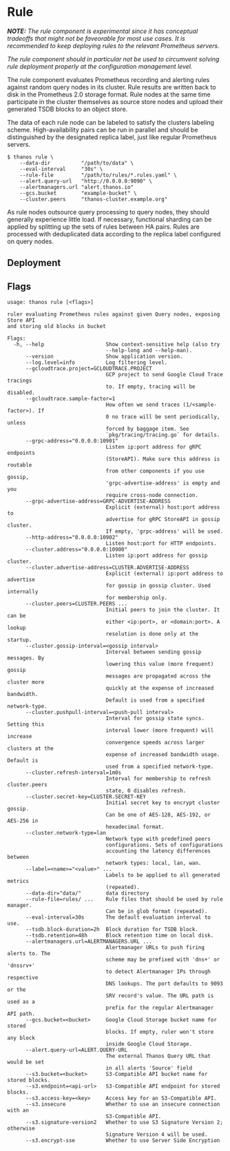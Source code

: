 # Rule

_**NOTE:** The rule component is experimental since it has conceptual tradeoffs that might not be faveorable for most use cases. It is recommended to keep deploying rules to the relevant Prometheus servers._

_The rule component should in particular not be used to circumvent solving rule deployment properly at the configuration management level._

The rule component evaluates Prometheus recording and alerting rules against random query nodes in its cluster. Rule results are written back to disk in the Prometheus 2.0 storage format. Rule nodes at the same time participate in the cluster themselves as source store nodes and upload their generated TSDB blocks to an object store.

The data of each rule node can be labeled to satisfy the clusters labeling scheme. High-availability pairs can be run in parallel and should be distinguished by the designated replica label, just like regular Prometheus servers.

```
$ thanos rule \
    --data-dir          "/path/to/data" \
    --eval-interval     "30s" \
    --rule-file         "/path/to/rules/*.rules.yaml" \
    --alert.query-url   "http://0.0.0.0:9090" \
    --alertmanagers.url "alert.thanos.io"
    --gcs.bucket        "example-bucket" \
    --cluster.peers     "thanos-cluster.example.org"
```

As rule nodes outsource query processing to query nodes, they should generally experience little load. If necessary, functional sharding can be applied by splitting up the sets of rules between HA pairs.
Rules are processed with deduplicated data according to the replica label configured on query nodes.

## Deployment

## Flags

[embedmd]:# (flags/rule.txt $)
```$
usage: thanos rule [<flags>]

ruler evaluating Prometheus rules against given Query nodes, exposing Store API
and storing old blocks in bucket

Flags:
  -h, --help                    Show context-sensitive help (also try
                                --help-long and --help-man).
      --version                 Show application version.
      --log.level=info          Log filtering level.
      --gcloudtrace.project=GCLOUDTRACE.PROJECT  
                                GCP project to send Google Cloud Trace tracings
                                to. If empty, tracing will be disabled.
      --gcloudtrace.sample-factor=1  
                                How often we send traces (1/<sample-factor>). If
                                0 no trace will be sent periodically, unless
                                forced by baggage item. See
                                `pkg/tracing/tracing.go` for details.
      --grpc-address="0.0.0.0:10901"  
                                Listen ip:port address for gRPC endpoints
                                (StoreAPI). Make sure this address is routable
                                from other components if you use gossip,
                                'grpc-advertise-address' is empty and you
                                require cross-node connection.
      --grpc-advertise-address=GRPC-ADVERTISE-ADDRESS  
                                Explicit (external) host:port address to
                                advertise for gRPC StoreAPI in gossip cluster.
                                If empty, 'grpc-address' will be used.
      --http-address="0.0.0.0:10902"  
                                Listen host:port for HTTP endpoints.
      --cluster.address="0.0.0.0:10900"  
                                Listen ip:port address for gossip cluster.
      --cluster.advertise-address=CLUSTER.ADVERTISE-ADDRESS  
                                Explicit (external) ip:port address to advertise
                                for gossip in gossip cluster. Used internally
                                for membership only.
      --cluster.peers=CLUSTER.PEERS ...  
                                Initial peers to join the cluster. It can be
                                either <ip:port>, or <domain:port>. A lookup
                                resolution is done only at the startup.
      --cluster.gossip-interval=<gossip interval>  
                                Interval between sending gossip messages. By
                                lowering this value (more frequent) gossip
                                messages are propagated across the cluster more
                                quickly at the expense of increased bandwidth.
                                Default is used from a specified network-type.
      --cluster.pushpull-interval=<push-pull interval>  
                                Interval for gossip state syncs. Setting this
                                interval lower (more frequent) will increase
                                convergence speeds across larger clusters at the
                                expense of increased bandwidth usage. Default is
                                used from a specified network-type.
      --cluster.refresh-interval=1m0s  
                                Interval for membership to refresh cluster.peers
                                state, 0 disables refresh.
      --cluster.secret-key=CLUSTER.SECRET-KEY  
                                Initial secret key to encrypt cluster gossip.
                                Can be one of AES-128, AES-192, or AES-256 in
                                hexadecimal format.
      --cluster.network-type=lan  
                                Network type with predefined peers
                                configurations. Sets of configurations
                                accounting the latency differences between
                                network types: local, lan, wan.
      --label=<name>="<value>" ...  
                                Labels to be applied to all generated metrics
                                (repeated).
      --data-dir="data/"        data directory
      --rule-file=rules/ ...    Rule files that should be used by rule manager.
                                Can be in glob format (repeated).
      --eval-interval=30s       The default evaluation interval to use.
      --tsdb.block-duration=2h  Block duration for TSDB block.
      --tsdb.retention=48h      Block retention time on local disk.
      --alertmanagers.url=ALERTMANAGERS.URL ...  
                                Alertmanager URLs to push firing alerts to. The
                                scheme may be prefixed with 'dns+' or 'dnssrv+'
                                to detect Alertmanager IPs through respective
                                DNS lookups. The port defaults to 9093 or the
                                SRV record's value. The URL path is used as a
                                prefix for the regular Alertmanager API path.
      --gcs.bucket=<bucket>     Google Cloud Storage bucket name for stored
                                blocks. If empty, ruler won't store any block
                                inside Google Cloud Storage.
      --alert.query-url=ALERT.QUERY-URL  
                                The external Thanos Query URL that would be set
                                in all alerts 'Source' field
      --s3.bucket=<bucket>      S3-Compatible API bucket name for stored blocks.
      --s3.endpoint=<api-url>   S3-Compatible API endpoint for stored blocks.
      --s3.access-key=<key>     Access key for an S3-Compatible API.
      --s3.insecure             Whether to use an insecure connection with an
                                S3-Compatible API.
      --s3.signature-version2   Whether to use S3 Signature Version 2; otherwise
                                Signature Version 4 will be used.
      --s3.encrypt-sse          Whether to use Server Side Encryption

```
